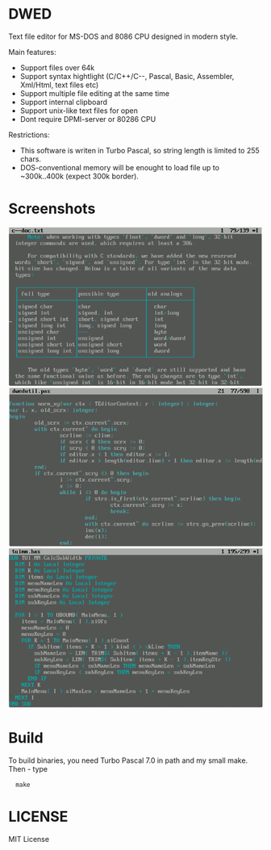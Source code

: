 # DWED

Text file editor for MS-DOS and 8086 CPU designed in modern style.

Main features:

* Support files over 64k
* Support syntax hightlight (C/C++/C--, Pascal, Basic, Assembler, Xml/Html, text files etc)
* Support multiple file editing at the same time
* Support internal clipboard
* Support unix-like text files for open
* Dont require DPMI-server or 80286 CPU

Restrictions:

* This software is writen in Turbo Pascal, so string length is limited to 255 chars.
* DOS-conventional memory will be enought to load file up to ~300k..400k (expect 300k border).

# Screenshots

![Image Screenshot - Txt syntax hightlighjt](https://github.com/DosWorld/dwed/raw/main/DWED-TXT.PNG)
![Image Screenshot - Pascal syntax hightlighjt](https://github.com/DosWorld/dwed/raw/main/DWED-PAS.PNG)
![Image Screenshot - Basic syntax hightlighjt](https://github.com/DosWorld/dwed/raw/main/DWED-BAS.PNG)

# Build

To build binaries, you need Turbo Pascal 7.0 in path and my small make. Then - type

      make

# LICENSE

MIT License
